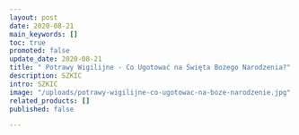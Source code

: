 ```yaml
---
layout: post
date: 2020-08-21
main_keywords: []
toc: true
promoted: false
update_date: 2020-08-21
title: " Potrawy Wigilijne - Co Ugotować na Święta Bożego Narodzenia?"
description: SZKIC
intro: SZKIC
image: "/uploads/potrawy-wigilijne-co-ugotowac-na-boze-narodzenie.jpg"
related_products: []
published: false

---
```

